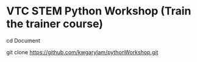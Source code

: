 # VTC STEM Python Workshop (Train the trainer course)

cd Document

git clone https://github.com/kwgarylam/pythonWorkshop.git
